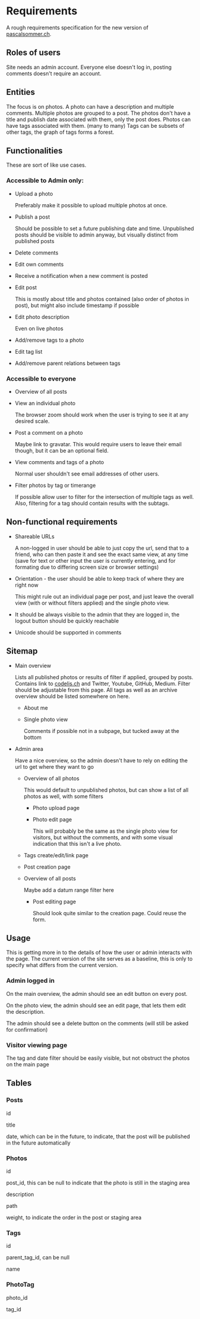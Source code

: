 # Requirements

A rough requirements specification for the new version of [pascalsommer.ch](http://pascalsommer.ch/).


## Roles of users

Site needs an admin account. Everyone else doesn't log in, posting comments doesn't require an account.


## Entities

The focus is on photos.
A photo can have a description and multiple comments.
Multiple photos are grouped to a post.
The photos don't have a title and publish date associated with them, only the post does.
Photos can have tags associated with them. (many to many)
Tags can be subsets of other tags, the graph of tags forms a forest.

## Functionalities

These are sort of like use cases.


### Accessible to Admin only:

* Upload a photo
  
  Preferably make it possible to upload multiple photos at once.

* Publish a post
  
  Should be possible to set a future publishing date and time. Unpublished posts should be visible to admin anyway, but visually distinct from published posts

* Delete comments

* Edit own comments

* Receive a notification when a new comment is posted

* Edit post

  This is mostly about title and photos contained (also order of photos in post), but might also include timestamp if possible

* Edit photo description

  Even on live photos

* Add/remove tags to a photo

* Edit tag list

* Add/remove parent relations between tags


### Accessible to everyone

* Overview of all posts

* View an individual photo

  The browser zoom should work when the user is trying to see it at any desired scale.

* Post a comment on a photo

  Maybe link to gravatar. This would require users to leave their email though, but it can be an optional field.

* View comments and tags of a photo

  Normal user shouldn't see email addresses of other users.

* Filter photos by tag or timerange

  If possible allow user to filter for the intersection of multiple tags as well. Also, filtering for a tag should contain results with the subtags.


## Non-functional requirements

* Shareable URLs

  A non-logged in user should be able to just copy the url, send that to a friend, who can then paste it and see the exact same view, at any time (save for text or other input the user is currently entering, and for formating due to differing screen size or browser settings)

* Orientation - the user should be able to keep track of where they are right now

  This might rule out an individual page per post, and just leave the overall view (with or without filters applied) and the single photo view.

* It should be always visible to the admin that they are logged in, the logout button should be quickly reachable

* Unicode should be supported in comments


## Sitemap

* Main overview

  Lists all published photos or results of filter if applied, grouped by posts. Contains link to [codelis.ch](http://codelis.ch/) and Twitter, Youtube, GitHub, Medium. Filter should be adjustable from this page. All tags as well as an archive overview should be listed somewhere on here.

  * About me

  * Single photo view

    Comments if possible not in a subpage, but tucked away at the bottom

* Admin area

  Have a nice overview, so the admin doesn't have to rely on editing the url to get where they want to go

  * Overview of all photos

    This would default to unpublished photos, but can show a list of all photos as well, with some filters

    * Photo upload page

    * Photo edit page

      This will probably be the same as the single photo view for visitors, but without the comments, and with some visual indication that this isn't a live photo.

  * Tags create/edit/link page

  * Post creation page

  * Overview of all posts

    Maybe add a datum range filter here

    * Post editing page

      Should look quite similar to the creation page. Could reuse the form.


## Usage

This is getting more in to the details of how the user or admin interacts with the page. The current version of the site serves as a baseline, this is only to specify what differs from the current version.


### Admin logged in

On the main overview, the admin should see an edit button on every post.

On the photo view, the admin should see an edit page, that lets them edit the description.

The admin should see a delete button on the comments (will still be asked for confirmation)


### Visitor viewing page

The tag and date filter should be easily visible, but not obstruct the photos on the main page


## Tables

### Posts

id

title

date, which can be in the future, to indicate, that the post will be published in the future automatically

### Photos

id

post_id, this can be null to indicate that the photo is still in the staging area

description

path

weight, to indicate the order in the post or staging area

### Tags

id

parent_tag_id, can be null

name

### PhotoTag

photo_id

tag_id